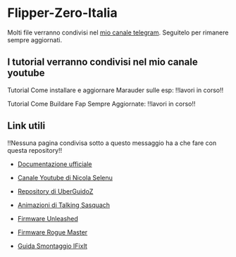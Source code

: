 # Flipper-Zero-Italia

Molti file verranno condivisi nel [mio canale telegram](https://t.me/flipperzeroitaliafile/). Seguitelo per rimanere sempre aggiornati.

## I tutorial verranno condivisi nel mio canale youtube 

Tutorial Come installare e aggiornare Marauder sulle esp: !!lavori in corso!!

Tutorial Come Buildare Fap Sempre Aggiornate: !!lavori in corso!!

## Link utili 

!!Nessuna pagina condivisa sotto a questo messaggio ha a che fare con questa repository!!

- [Documentazione ufficiale](https://docs.flipperzero.one/)

- [Canale Youtube di Nicola Selenu](https://www.youtube.com/@NicolaSelenu)

- [Repository di UberGuidoZ](https://github.com/UberGuidoZ/Flipper)

- [Animazioni di Talking Sasquach](https://github.com/skizzophrenic/Talking-Sasquach)

- [Firmware Unleashed](https://github.com/DarkFlippers/unleashed-firmware)

- [Firmware Rogue Master](https://github.com/mthrfcknruckus/RogueMaster_flipperzero)

- [Guida Smontaggio IFixIt](https://it.ifixit.com/Smontaggio/Flipper+Zero+Teardown/151455)
